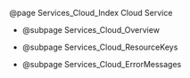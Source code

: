 @page Services_Cloud_Index Cloud Service

- @subpage Services_Cloud_Overview

- @subpage Services_Cloud_ResourceKeys

- @subpage Services_Cloud_ErrorMessages

